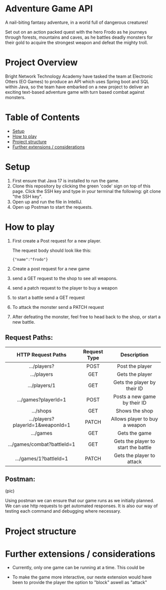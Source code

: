 # Adventure Game API

A nail-biting fantasy adventure, in a world full of dangerous creatures!

Set out on an action packed quest with the hero Frodo as he journeys through forests, mountains and caves, as he battles deadly monsters for their gold to acquire the strongest weapon and defeat the mighty troll.




# Project Overview

Bright Network Technology Academy have tasked the team at Electronic Otters (EO Games) to produce an API which uses Spring boot and SQL within Java, so the team have embarked on a new project to deliver an exciting text-based adventure game with turn based combat against monsters.

# Table of Contents 

- [Setup](#setup)
- [How to play](#how-to-play)
- [Project structure](#project-structure)
- [Further extensions / considerations](#further-extensions--considerations)



# Setup 


1. First ensure that Java 17 is installed to run the game.
2. Clone this repository by clicking the green 'code' sign on top of this page. Click the SSH key and type in your terminal the following: git clone "the SSH key".
3. Open up and run the file in IntelliJ.
4. Open up Postman to start the requests.

# How to play

1. First create a Post request for a new player. 

   The request body should look like this:
   
   ```{"name":"frodo"}```
2. Create a post request for a new game 
3. send a GET request to the shop to see all weapons.
4. send a patch request to the player to buy a weapon
5. to start a battle send a GET request  
6. To attack the monster send a PATCH request
7. After defeating the monster, feel free to head back to the shop, or start a new battle.

## Request Paths:

| HTTP Request Paths | Request Type | Description |
|:---:|:---:|:---:|
| .../players? | POST | Post the player |
| .../players | GET | Gets the player |
| .../players/1 | GET | Gets the player by their ID |
| .../games?playerId=1 | POST | Posts a new game by their ID |
| .../shops | GET | Shows the shop |
| .../players?playerId=1&weaponId=1 | PATCH | Allows player to buy a weapon |
| .../games | GET | Gets the game |
| .../games/combat?battleId=1 | GET | Gets the player to start the battle  |
| .../games/1?battleId=1 | PATCH | Gets the player to attack |


## Postman:

(pic)

Using postman we can ensure that our game runs as we initially planned. We can use http requests to get automated responses. It is also our way of testing each command and debugging where necessary.




# Project structure


# Further extensions / considerations

- Currently, only one game can be running at a time. This could be 

- To make the game more interactive, our nexte extension would have been to provide the player the option to "block" aswell as "attack"


